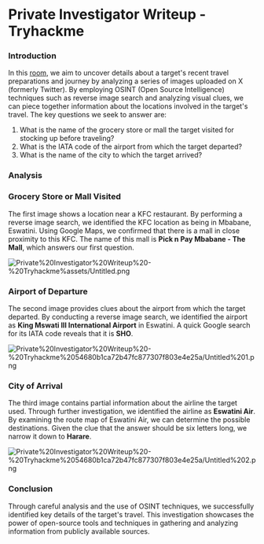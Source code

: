 # Private Investigator Writeup - Tryhackme

### Introduction

In this [room](https://tryhackme.com/r/room/privateinvestigator), we aim to uncover details about a target's recent travel preparations and journey by analyzing a series of images uploaded on X (formerly Twitter). By employing OSINT (Open Source Intelligence) techniques such as reverse image search and analyzing visual clues, we can piece together information about the locations involved in the target's travel. The key questions we seek to answer are:

1. What is the name of the grocery store or mall the target visited for stocking up before traveling?
2. What is the IATA code of the airport from which the target departed?
3. What is the name of the city to which the target arrived?

### Analysis

### Grocery Store or Mall Visited

The first image shows a location near a KFC restaurant. By performing a reverse image search, we identified the KFC location as being in Mbabane, Eswatini. Using Google Maps, we confirmed that there is a mall in close proximity to this KFC. The name of this mall is **Pick n Pay Mbabane - The Mall**, which answers our first question.

![Private%20Investigator%20Writeup%20-%20Tryhackme%assets/Untitled.png](Private%20Investigator%20Writeup%20-%20Tryhackme%assets/Untitled.png)

### Airport of Departure

The second image provides clues about the airport from which the target departed. By conducting a reverse image search, we identified the airport as **King Mswati III International Airport** in Eswatini. A quick Google search for its IATA code reveals that it is **SHO**.

![Private%20Investigator%20Writeup%20-%20Tryhackme%2054680b1ca72b47fc877307f803e4e25a/Untitled%201.png](Private%20Investigator%20Writeup%20-%20Tryhackme%2054680b1ca72b47fc877307f803e4e25a/Untitled%201.png)

### City of Arrival

The third image contains partial information about the airline the target used. Through further investigation, we identified the airline as **Eswatini Air**. By examining the route map of Eswatini Air, we can determine the possible destinations. Given the clue that the answer should be six letters long, we narrow it down to **Harare**.

![Private%20Investigator%20Writeup%20-%20Tryhackme%2054680b1ca72b47fc877307f803e4e25a/Untitled%202.png](Private%20Investigator%20Writeup%20-%20Tryhackme%2054680b1ca72b47fc877307f803e4e25a/Untitled%202.png)

### Conclusion

Through careful analysis and the use of OSINT techniques, we successfully identified key details of the target's travel. This investigation showcases the power of open-source tools and techniques in gathering and analyzing information from publicly available sources.
